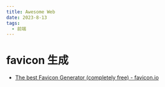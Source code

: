 ```yaml
---
title: Awesome Web
date: 2023-8-13
tags:
  - 前端
---
```


# favicon 生成

- [The best Favicon Generator (completely free) - favicon.io](https://favicon.io/)
